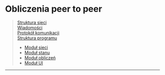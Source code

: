 # Obliczenia peer to peer

>[Struktura sieci](./network_structure.md)\
>[Wiadomości](./messages.md)\
>[Protokół komunikacji](./communication_protocol.md)\
>[Struktura programu](./program_structure.md)
>- [Moduł sieci](./network_module.md)
>- [Moduł stanu](./state_module.md)
>- [Moduł obliczeń](./calculation_module.md)
>- [Moduł UI](./ui_module.md)

---